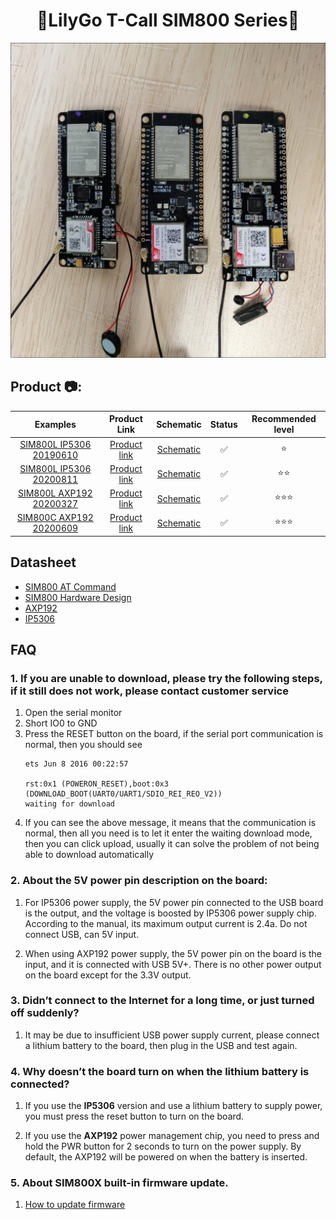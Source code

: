 
<h1 align = "center">🌟LilyGo T-Call SIM800 Series🌟</h1>

![](image/Product.jpg)

<h2 align = "left">Product 📷:</h2>

|                      Examples                      |                           Product  Link                            |                          Schematic                          | Status | Recommended level |
| :------------------------------------------------: | :----------------------------------------------------------------: | :---------------------------------------------------------: | :----: | :---------------: |
| [SIM800L IP5306 20190610](./doc/SIM800L_IP5306.MD) |  [Product link](https://www.aliexpress.com/item/33045221960.html)  | [Schematic](./schematic/LilyGo-SIM800L-IP5306-20190610.pdf) |   ✅    |         ⭐         |
| [SIM800L IP5306 20200811](./doc/SIM800L_IP5306.MD) | [Product link](https://www.aliexpress.com/item/4000959701330.html) | [Schematic](./schematic/LilyGo-SIM800L-IP5306-20200811.pdf) |   ✅    |        ⭐⭐         |
| [SIM800L AXP192 20200327](./doc/SIM800L_AXP192.MD) | [Product link](https://www.aliexpress.com/item/4000959701330.html) |  [Schematic](./schematic/LilyGo-SIM800L-PMU-20200409.pdf)   |   ✅    |        ⭐⭐⭐        |
| [SIM800C AXP192 20200609](./doc/SIM800C_AXP192.MD) | [Product link](https://www.aliexpress.com/item/4001274909689.html) |    [Schematic](./schematic/LilyGo-SIM800C-20200630.pdf)     |   ✅    |        ⭐⭐⭐        |

## Datasheet
- [SIM800 AT Command](./datasheet/sim800_series_at_command_manual_v1.01.pdf)
- [SIM800 Hardware Design](./datasheet/SIM800_Hardware%20Design_V1.08.pdf)
- [AXP192](http://www.x-powers.com/en.php/Info/product_detail/article_id/29)
- [IP5306](./datasheet/IP5306%20REG%20V1.4.pdf)


## FAQ

### 1. If you are unable to download, please try the following steps, if it still does not work, please contact customer service
1. Open the serial monitor
2. Short IO0 to GND
3. Press the RESET button on the board, if the serial port communication is normal, then you should see
    ```
    ets Jun 8 2016 00:22:57

    rst:0x1 (POWERON_RESET),boot:0x3 (DOWNLOAD_BOOT(UART0/UART1/SDIO_REI_REO_V2))
    waiting for download
    ```
4. If you can see the above message, it means that the communication is normal, then all you need is to let it enter the waiting download mode, then you can click upload, usually it can solve the problem of not being able to download automatically

### 2. About the 5V power pin description on the board:

1. For IP5306 power supply, the 5V power pin connected to the USB board is the output, and the voltage is boosted by IP5306 power supply chip.  According to the manual, its maximum output current is 2.4a.  Do not connect USB, can 5V input.

2. When using AXP192 power supply, the 5V power pin on the board is the input, and it is connected with USB 5V+. There is no other power output on the board except for the 3.3V output.


### 3. Didn’t connect to the Internet for a long time, or just turned off suddenly?
 
1. It may be due to insufficient USB power supply current, please connect a lithium battery to the board, then plug in the USB and test again.


### 4. Why doesn’t the board turn on when the lithium battery is connected? 

1. If you use the **IP5306** version and use a lithium battery to supply power, you must press the reset button to turn on the board. 

2. If you use the **AXP192** power management chip, you need to press and hold the PWR button for 2 seconds to turn on the power supply. By default, the AXP192 will be powered on when the battery is inserted. 


### 5. About SIM800X built-in firmware update.

1. [How to update firmware](doc/How%20to%20update%20firmware.md)

